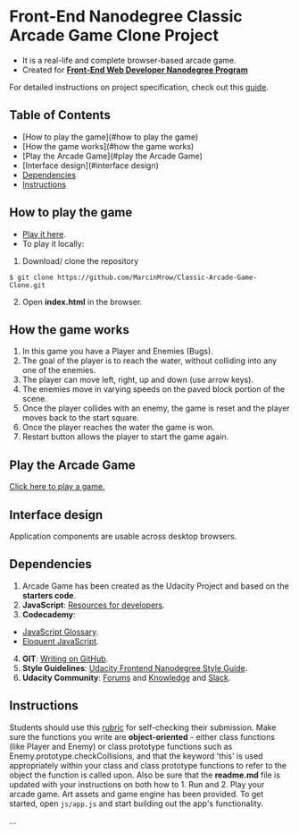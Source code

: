 # Front-End Nanodegree Classic Arcade Game Clone Project

- It is a real-life and complete browser-based arcade game. 
- Created for [**Front-End Web Developer Nanodegree Program**](https://eu.udacity.com/)

For detailed instructions on project specification, check out this [guide](https://docs.google.com/document/d/1v01aScPjSWCCWQLIpFqvg3-vXLH2e8_SZQKC8jNO0Dc/pub?embedded=true).

## Table of Contents

* [How to play the game](#how to play the game)
* [How the game works](#how the game works)
* [Play the Arcade Game](#play the Arcade Game)
* [Interface design](#interface design)
* [Dependencies](#dependencies)
* [Instructions](#instructions)

## How to play the game

* [Play it here](https://marcinmrow.github.io/Classic-Arcade-Game-Clone/).
* To play it locally:
1. Download/ clone the repository 
```
$ git clone https://github.com/MarcinMrow/Classic-Arcade-Game-Clone.git
```
2. Open **index.html** in the browser.

## How the game works

1. In this game you have a Player and Enemies (Bugs). 
2. The goal of the player is to reach the water, without colliding into any one of the enemies. 
3. The player can move left, right, up and down (use arrow keys).
4. The enemies move in varying speeds on the paved block portion of the scene. 
5. Once the player collides with an enemy, the game is reset and the player moves back to the start square.
6. Once the player reaches the water the game is won.
7. Restart button allows the player to start the game again.

## Play the Arcade Game

[Click here to play a game.](https://marcinmrow.github.io/Classic-Arcade-Game-Clone/)

## Interface design

Application components are usable across desktop browsers.

## Dependencies

1. Arcade Game has been created as the Udacity Project and based on the **starters code**.
2. **JavaScript**: [Resources for developers](https://developer.mozilla.org/en-US/).
3. **Codecademy**: 
* [JavaScript Glossary](https://www.codecademy.com/articles/glossary-javascript).
* [Eloquent JavaScript](http://eloquentjavascript.net/).
4. **GIT**: [Writing on GitHub](https://help.github.com/articles/basic-writing-and-formatting-syntax/#links).
5. **Style Guidelines**: [Udacity Frontend Nanodegree Style Guide](http://udacity.github.io/frontend-nanodegree-styleguide/index.html).
6. **Udacity Community**: [Forums](https://discussions.udacity.com/) and [Knowledge](https://knowledge.udacity.com/) and [Slack](https://slack.com/).

## Instructions

Students should use this [rubric](https://review.udacity.com/#!/projects/2696458597/rubric) for self-checking their submission. 
Make sure the functions you write are **object-oriented** - either class functions (like Player and Enemy) or class prototype functions such as Enemy.prototype.checkCollisions, and that the keyword 'this' is used appropriately within your class and class prototype functions to refer to the object the function is called upon. 
Also be sure that the **readme.md** file is updated with your instructions on both how to 1. Run and 2. Play your arcade game.
Art assets and game engine has been provided.
To get started, open `js/app.js` and start building out the app's functionality.

...





